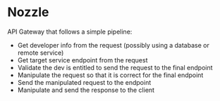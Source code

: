 Nozzle
======

API Gateway that follows a simple pipeline:

 - Get developer info from the request (possibly using a database or remote service)
 - Get target service endpoint from the request
 - Validate the dev is entitled to send the request to the final endpoint
 - Manipulate the request so that it is correct for the final endpoint
 - Send the manipulated request to the endpoint
 - Manipulate and send the response to the client
